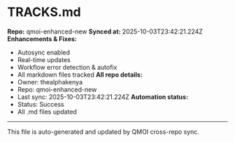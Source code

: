 # TRACKS.md

**Repo:** qmoi-enhanced-new
**Synced at:** 2025-10-03T23:42:21.224Z
**Enhancements & Fixes:**
- Autosync enabled
- Real-time updates
- Workflow error detection & autofix
- All markdown files tracked
**All repo details:**
- Owner: thealphakenya
- Repo: qmoi-enhanced-new
- Last sync: 2025-10-03T23:42:21.224Z
**Automation status:**
- Status: Success
- All .md files updated
---
This file is auto-generated and updated by QMOI cross-repo sync.
